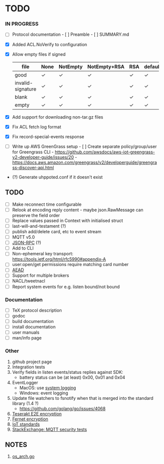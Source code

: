 # TODO

### IN PROGRESS

- [ ] Protocol documentation
      - [ ] Preamble
      - [ ] SUMMARY.md

- [x] Added ACL.NoVerify to configuration
- [x] Allow empty files if signed

  | file               | None | NotEmpty | NotEmpty+RSA | RSA | default |
  |--------------------|------|----------|--------------|-----|---------|
  | good               | ✓    | ✓        | ✓            | ✓   | ✓       |
  | invalid-signature  | ✓    | ✓        | ✓            | ✓   | ✓       |
  | blank              | ✓    | ✓        | ✓            | ✓   | ✓       |
  | empty              | ✓    | ✓        | ✓            | ✓   | ✓       |

- [x] Add support for downloading non-tar.gz files
- [x] Fix ACL fetch log format
- [x] Fix record-special-events response

- [ ] Write up AWS GreenGrass setup
      - [ ] Create separate policy/group/user for Greengrass CLI
      - https://github.com/awsdocs/aws-iot-greengrass-v2-developer-guide/issues/20
      - https://docs.aws.amazon.com/greengrass/v2/developerguide/greengrass-discover-api.html

- (?) Generate uhppoted.conf if it doesn't exist

## TODO

- [ ] Make reconnect time configurable
- [ ] Relook at encoding reply content - maybe json.RawMessage can preserve the field order
- [ ] Replace values passed in Context with initialised struct
- [ ] last-will-and-testament (?)
- [ ] publish add/delete card, etc to event stream
- [ ] MQTT v5.0
- [ ] [JSON-RPC](https://en.wikipedia.org/wiki/JSON-RPC) (?)
- [ ] Add to CLI
- [ ] Non-ephemeral key transport:  https://tools.ietf.org/html/rfc5990#appendix-A
- [ ] user:open/get permissions require matching card number 
- [ ] [AEAD](http://alexander.holbreich.org/message-authentication)
- [ ] Support for multiple brokers
- [ ] NACL/tweetnacl
- [ ] Report system events for e.g. listen bound/not bound

### Documentation

- [ ] TeX protocol description
- [ ] godoc
- [ ] build documentation
- [ ] install documentation
- [ ] user manuals
- [ ] man/info page

### Other

1.  github project page
2.  Integration tests
3.  Verify fields in listen events/status replies against SDK:
    - battery status can be (at least) 0x00, 0x01 and 0x04
4.  EventLogger 
    - MacOS: use [system logging](https://developer.apple.com/documentation/os/logging)
    - Windows: event logging
5.  Update file watchers to fsnotify when that is merged into the standard library (1.4 ?)
    - https://github.com/golang/go/issues/4068
6. [Teserakt E2E encryption](https://teserakt.io)
7. [Fernet encryption](https://asecuritysite.com/encryption/fernet)
8. [IoT standards](https://iot.stackexchange.com/questions/5363/mqtt-json-format-for-process-automation-industry)
9. [StackExchange: MQTT security tests](https://iot.stackexchange.com/questions/452/what-simple-security-tests-can-i-perform-on-my-mqtt-network)

## NOTES

1. [os_arch.go](https://gist.github.com/camabeh/a02e6846e00251e1820c784516c0318f)

